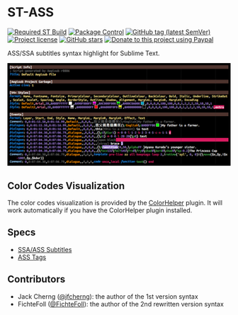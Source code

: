 # ST-ASS

[![Required ST Build](https://img.shields.io/badge/ST-3092+-orange.svg?style=flat-square&logo=sublime-text)](https://www.sublimetext.com)
[![Package Control](https://img.shields.io/packagecontrol/dt/Advanced%20Substation%20Alpha%20%28ASS%29?style=flat-square)](https://packagecontrol.io/packages/Advanced%20Substation%20Alpha%20%28ASS%29)
[![GitHub tag (latest SemVer)](https://img.shields.io/github/tag/jfcherng-sublime/ST-ASS?style=flat-square&logo=github)](https://github.com/jfcherng-sublime/ST-ASS/tags)
[![Project license](https://img.shields.io/github/license/jfcherng-sublime/ST-ASS?style=flat-square&logo=github)](https://github.com/jfcherng-sublime/ST-ASS/blob/master/LICENSE)
[![GitHub stars](https://img.shields.io/github/stars/jfcherng-sublime/ST-ASS?style=flat-square&logo=github)](https://github.com/jfcherng-sublime/ST-ASS/stargazers)
[![Donate to this project using Paypal](https://img.shields.io/badge/paypal-donate-blue.svg?style=flat-square&logo=paypal)](https://www.paypal.me/jfcherng/5usd)

ASS/SSA subtitles syntax highlight for Sublime Text.

![screenshot](https://raw.githubusercontent.com/jfcherng-sublime/ST-ASS/st3-legacy/docs/images/screenshot.png)

## Color Codes Visualization

The color codes visualization is provided by the [ColorHelper][colorhelper] plugin.
It will work automatically if you have the ColorHelper plugin installed.

## Specs

- [SSA/ASS Subtitles](http://www.matroska.org/technical/specs/subtitles/ssa.html)
- [ASS Tags](http://docs.aegisub.org/3.2/ASS_Tags/)

## Contributors

- Jack Cherng ([@jfcherng](https://github.com/jfcherng)): the author of the 1st version syntax
- FichteFoll ([@FichteFoll](https://github.com/FichteFoll)): the author of the 2nd rewritten version syntax

[colorhelper]: https://packagecontrol.io/packages/ColorHelper
